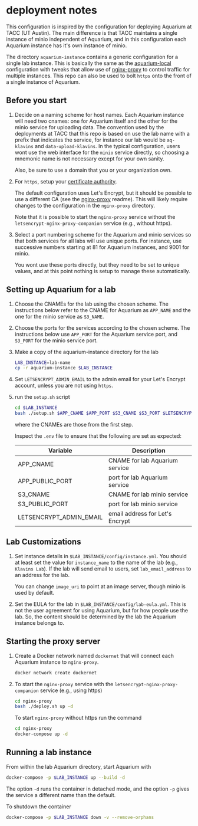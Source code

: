 # deployment notes

This configuration is inspired by the configuration for deploying Aquarium at TACC (UT Austin).
The main difference is that TACC maintains a single instance of minio independent of Aquarium, and in this configuration each Aquarium instance has it's own instance of minio.

The directory `aquarium-instance` contains a generic configuration for a single lab instance.
This is basically the same as the [aquarium-local](https://github.com/klavinslab/aquarium-local) configuration with tweaks that allow use of [nginx-proxy](https://github.com/jwilder/nginx-proxy) to control traffic for multiple instances.
This repo can also be used to bolt `https` onto the front of a single instance of Aquarium.

## Before you start

1. Decide on a naming scheme for host names.
   Each Aquarium instance will need two cnames: one for Aquarium itself and the other for the minio service for uploading data.
   The convention used by the deployments at TACC that this repo is based on use the lab name with a prefix that indicates the service, for instance our lab would be `aq-klavins` and `data-upload-klavins`.
   In the typical configuration, users wont use the web interface for the `minio` service directly, so choosing a mnemonic name is not necessary except for your own sanity.

   Also, be sure to use a domain that you or your organization own.

2. For `https`, setup your [certificate authority](https://letsencrypt.org/getting-started/).

   The default configuration uses Let's Encrypt, but it should be possible to use a different CA (see the [nginx-proxy](https://github.com/jwilder/nginx-proxy) readme).
   This will likely require changes to the configuration in the `nginx-proxy` directory.

   Note that it is possible to start the `nginx-proxy` service without the `letsencrypt-nginx-proxy-companion` service (e.g., without https).

3. Select a port numbering scheme for the Aquarium and minio services so that both services for all labs will use unique ports.
   For instance, use successive numbers starting at 81 for Aquarium instances, and 9001 for minio.

   You wont use these ports directly, but they need to be set to unique values, and at this point nothing is setup to manage these automatically.

## Setting up Aquarium for a lab

1. Choose the CNAMEs for the lab using the chosen scheme.
   The instructions below refer to the CNAME for Aquarium as `APP_NAME` and the one for the minio service as `S3_NAME`.

2. Choose the ports for the services according to the chosen scheme.
   The instructions below use `APP_PORT` for the Aquarium service port, and `S3_PORT` for the minio service port.

3. Make a copy of the aquarium-instance directory for the lab

   ```bash
   LAB_INSTANCE=lab-name
   cp -r aquarium-instance $LAB_INSTANCE
   ```

4. Set `LETSENCRYPT_ADMIN_EMAIL` to the admin email for your Let's Encrypt account, unless you are not using `https`.

5. run the `setup.sh` script

   ```bash
   cd $LAB_INSTANCE
   bash ./setup.sh $APP_CNAME $APP_PORT $S3_CNAME $S3_PORT $LETSENCRYPT_ADMIN_EMAIL
   ```

   where the CNAMEs are those from the first step.  

   Inspect the `.env` file to ensure that the following are set as expected:

   | Variable | Description |
   |----------|-------------|
   | APP_CNAME | CNAME for lab Aquarium service |
   | APP_PUBLIC_PORT | port for lab Aquarium service |
   | S3_CNAME | CNAME for lab minio service |
   | S3_PUBLIC_PORT | port for lab minio service |
   | LETSENCRYPT_ADMIN_EMAIL | email address for Let's Encrypt |

## Lab Customizations

1. Set instance details in `$LAB_INSTANCE/config/instance.yml`.
   You should at least set the value for `instance_name` to the name of the lab (e.g., `Klavins Lab`).
   If the lab will send email to users, set `lab_email_address` to an address for the lab.

   You can change `image_uri` to point at an image server, though minio is used by default.

2. Set the EULA for the lab in `$LAB_INSTANCE/config/lab-eula.yml`.
   This is not the user agreement for using Aquarium, but for how people use the lab.
   So, the content should be determined by the lab the Aquarium instance belongs to.

## Starting the proxy server

1. Create a Docker network named `dockernet` that will connect each Aquarium instance to `nginx-proxy`.

   ```bash
   docker network create dockernet
   ```

2. To start the `nginx-proxy` service with the `letsencrypt-nginx-proxy-companion` service (e.g., using https)

   ```bash
   cd nginx-proxy
   bash ./deploy.sh up -d
   ```

   To start `nginx-proxy` without https run the command

   ```bash
   cd nginx-proxy
   docker-compose up -d
   ```

## Running a lab instance

From within the lab Aquarium directory, start Aquarium with

```bash
docker-compose -p $LAB_INSTANCE up --build -d
```

The option `-d` runs the container in detached mode, and the option `-p` gives the service a different name than the default.

To shutdown the container

```bash
docker-compose -p $LAB_INSTANCE down -v --remove-orphans
```
